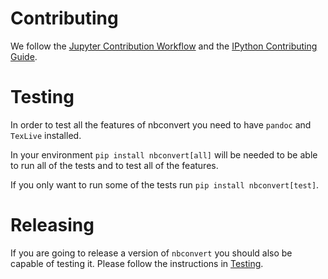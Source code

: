# Contributing

We follow the
[Jupyter Contribution Workflow](https://jupyter.readthedocs.io/en/latest/contributor/content-contributor.html)
and the [IPython Contributing Guide](https://github.com/ipython/ipython/blob/master/CONTRIBUTING.md).

# Testing

In order to test all the features of nbconvert you need to have `pandoc` and
`TexLive` installed. 

In your environment `pip install nbconvert[all]` will be needed to be able to
run all of the tests and to test all of the features. 

If you only want to run some of the tests run `pip install nbconvert[test]`.

# Releasing

If you are going to release a version of `nbconvert` you should also be capable
of testing it. Please follow the instructions in [Testing](#testing).
